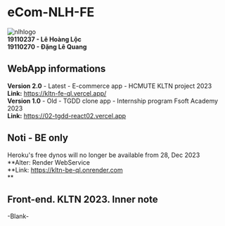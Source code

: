 # eCom-NLH-FE

![nlhlogo](https://user-images.githubusercontent.com/84399418/204710455-0592e966-386c-415e-8d9a-9c9934072016.png)
<br/>
**19110237 - Lê Hoàng Lộc <br/>
19110270 - Đặng Lê Quang <br/>**

## WebApp informations

**Version 2.0** - Latest - E-commerce app - HCMUTE KLTN project 2023 <br/>
**Link:** https://kltn-fe-ql.vercel.app/ <br/>
**Version 1.0** - Old - TGDD clone app - Internship program Fsoft Academy 2023 <br/>
**Link:** https://02-tgdd-react02.vercel.app

## Noti - BE only

Heroku's free dynos will no longer be available from 28, Dec 2023 <br/>
**Alter: Render WebService <br/>
**Link: https://kltn-be-ql.onrender.com <br/>\*\*

## Front-end. KLTN 2023. Inner note

-Blank-
